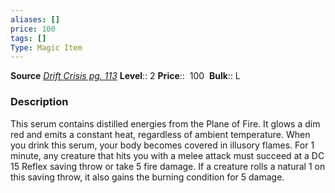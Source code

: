 ```yaml
---
aliases: []
price: 100
tags: []
Type: Magic Item
---
```


**Source** [_Drift Crisis pg. 113_](https://paizo.com/products/btq02aly?Starfinder-Drift-Crisis)
**Level**:: 2
**Price**::  100 
**Bulk**:: L

### Description

This serum contains distilled energies from the Plane of Fire. It glows a dim red and emits a constant heat, regardless of ambient temperature. When you drink this serum, your body becomes covered in illusory flames. For 1 minute, any creature that hits you with a melee attack must succeed at a DC 15 Reflex saving throw or take 5 fire damage. If a creature rolls a natural 1 on this saving throw, it also gains the burning condition for 5 damage.

